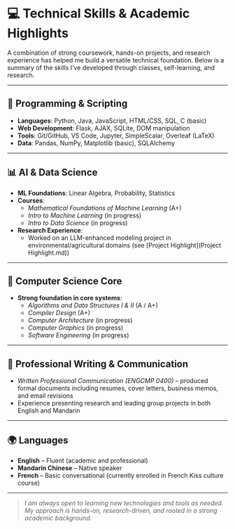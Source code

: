 # 💻 Technical Skills & Academic Highlights

A combination of strong coursework, hands-on projects, and research experience has helped me build a versatile technical foundation. Below is a summary of the skills I’ve developed through classes, self-learning, and research.

---

## 🧠 Programming & Scripting

- **Languages**: Python, Java, JavaScript, HTML/CSS, SQL, C (basic)
- **Web Development**: Flask, AJAX, SQLite, DOM manipulation
- **Tools**: Git/GitHub, VS Code, Jupyter, SimpleScalar, Overleaf (LaTeX)
- **Data**: Pandas, NumPy, Matplotlib (basic), SQLAlchemy

---

## 📊 AI & Data Science

- **ML Foundations**: Linear Algebra, Probability, Statistics
- **Courses**:
  - *Mathematical Foundations of Machine Learning* (A+)
  - *Intro to Machine Learning* (in progress)
  - *Intro to Data Science* (in progress)
- **Research Experience**:
  - Worked on an LLM-enhanced modeling project in environmental/agricultural domains (see [Project Highlight](Project Highlight.md))

---

## 🔧 Computer Science Core

- **Strong foundation in core systems**:
  - *Algorithms and Data Structures I & II* (A / A+)
  - *Compiler Design* (A+)
  - *Computer Architecture* (in progress)
  - *Computer Graphics* (in progress)
  - *Software Engineering* (in progress)

---

## 📝 Professional Writing & Communication

- *Written Professional Communication (ENGCMP 0400)* – produced formal documents including resumes, cover letters, business memos, and email revisions
- Experience presenting research and leading group projects in both English and Mandarin

---

## 🌍 Languages

- **English** – Fluent (academic and professional)
- **Mandarin Chinese** – Native speaker
- **French** – Basic conversational (currently enrolled in French Kiss culture course)

---

> *I am always open to learning new technologies and tools as needed. My approach is hands-on, research-driven, and rooted in a strong academic background.*

